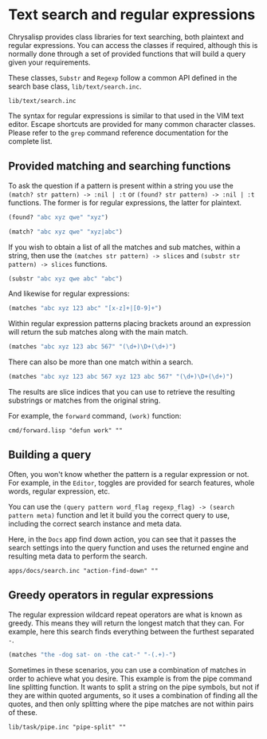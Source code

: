 # Text search and regular expressions

Chrysalisp provides class libraries for text searching, both plaintext and
regular expressions. You can access the classes if required, although this is
normally done through a set of provided functions that will build a query given
your requirements.

These classes, `Substr` and `Regexp` follow a common API defined in the search
base class, `lib/text/search.inc`.

```file
lib/text/search.inc
```

The syntax for regular expressions is similar to that used in the VIM text
editor. Escape shortcuts are provided for many common character classes. Please
refer to the `grep` command reference documentation for the complete list.

## Provided matching and searching functions

To ask the question if a pattern is present within a string you use the
`(match? str pattern) -> :nil | :t` or `(found? str pattern) -> :nil | :t`
functions. The former is for regular expressions, the latter for plaintext.

```lisp
(found? "abc xyz qwe" "xyz")
```

```lisp
(match? "abc xyz qwe" "xyz|abc")
```

If you wish to obtain a list of all the matches and sub matches, within a
string, then use the `(matches str pattern) -> slices` and `(substr str
pattern) -> slices` functions.

```lisp
(substr "abc xyz qwe abc" "abc")
```

And likewise for regular expressions:

```lisp
(matches "abc xyz 123 abc" "[x-z]+|[0-9]+")
```

Within regular expression patterns placing brackets around an expression will
return the sub matches along with the main match.

```lisp
(matches "abc xyz 123 abc 567" "(\d+)\D+(\d+)")
```

There can also be more than one match within a search.

```lisp
(matches "abc xyz 123 abc 567 xyz 123 abc 567" "(\d+)\D+(\d+)")
```

The results are slice indices that you can use to retrieve the resulting
substrings or matches from the original string.

For example, the `forward` command, `(work)` function:

```file
cmd/forward.lisp "defun work" ""
```

## Building a query

Often, you won't know whether the pattern is a regular expression or not. For
example, in the `Editor`, toggles are provided for search features, whole
words, regular expression, etc.

You can use the `(query pattern word_flag regexp_flag) -> (search pattern
meta)` function and let it build you the correct query to use, including the
correct search instance and meta data.

Here, in the `Docs` app find down action, you can see that it passes the search
settings into the query function and uses the returned engine and resulting
meta data to perform the search.

```file
apps/docs/search.inc "action-find-down" ""
```

## Greedy operators in regular expressions

The regular expression wildcard repeat operators are what is known as greedy.
This means they will return the longest match that they can. For example, here
this search finds everything between the furthest separated `-`.

```lisp
(matches "the -dog sat- on -the cat-" "-(.+)-")
```

Sometimes in these scenarios, you can use a combination of matches in order to
achieve what you desire. This example is from the pipe command line splitting
function. It wants to split a string on the pipe symbols, but not if they are
within quoted arguments, so it uses a combination of finding all the quotes,
and then only splitting where the pipe matches are not within pairs of these.

```file
lib/task/pipe.inc "pipe-split" ""
```
